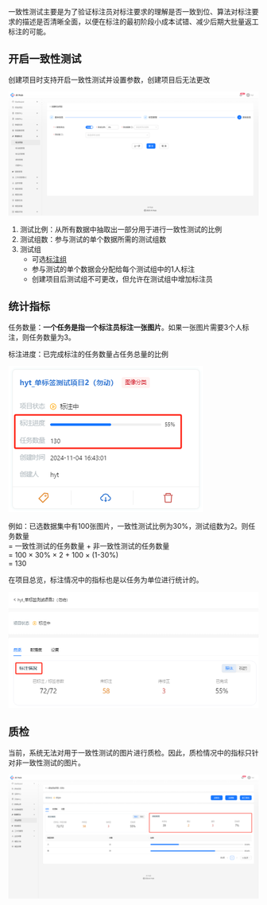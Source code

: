 一致性测试主要是为了验证标注员对标注要求的理解是否一致到位、算法对标注要求的描述是否清晰全面，以便在标注的最初阶段小成本试错、减少后期大批量返工标注的可能。



## 开启一致性测试

创建项目时支持开启一致性测试并设置参数，创建项目后无法更改

![](images/一致性测试/image.png)

1. 测试比例：从所有数据中抽取出一部分用于进行一致性测试的比例
2. 测试组数：参与测试的单个数据所需的测试组数
3. 测试组
    - 可选[标注组](./标注团队管理.md#annotation-group-management)
    - 参与测试的单个数据会分配给每个测试组中的1人标注
    - 创建项目后测试组不可更改，但允许在测试组中增加标注员



## 统计指标

任务数量：**一个任务是指一个标注员标注一张图片**。如果一张图片需要3个人标注，则任务数量为3。

标注进度：已完成标注的任务数量占任务总量的比例

![](images/一致性测试/image-1.png)

例如：已选数据集中有100张图片，一致性测试比例为30%，测试组数为2。则任务数量<br>
        = 一致性测试的任务数量 + 非一致性测试的任务数量<br>
        = 100 × 30% × 2 + 100 × (1-30%)<br>
        = 130


在项目总览，标注情况中的指标也是以任务为单位进行统计的。

![](images/一致性测试/image-2.png)



## 质检

当前，系统无法对用于一致性测试的图片进行质检。因此，质检情况中的指标只针对非一致性测试的图片。

![](images/一致性测试/image-3.png)

